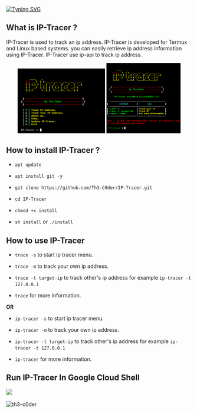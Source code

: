 [![Typing SVG](https://readme-typing-svg.demolab.com?font=Rubik+Glitch&pause=1000&color=00FF00&random=false&width=435&lines=IP-TRACER+By+%5BTh3-C0der%5D)](https://Th3-C0der.github.io)

## What is IP-Tracer ?

IP-Tracer is used to track an ip address. IP-Tracer is developed for Termux and Linux based systems. you can easily retrieve ip address information using IP-Tracer. IP-Tracer use ip-api to track ip address.

<p align="center">
<img width="47%" src="src/Screenshot_20240108-183514.png"/>
<img width="40%" src="src/Screenshot_20240108-183800.png"/>
</p>

## How to install IP-Tracer ?

* `apt update`

* `apt install git -y`

* `git clone https://github.com/Th3-C0der/IP-Tracer.git`

* `cd IP-Tracer`

* `chmod +x install`

* `sh install` or `./install`


## How to use IP-Tracer

* `trace -s` to start ip tracer menu.

* `trace -m` to track your own ip address.

* `trace -t target-ip` to track other's ip address for example `ip-tracer -t 127.0.0.1`

* `trace` for more information.

**OR**

* `ip-tracer -s` to start ip tracer menu.

* `ip-tracer -m` to track your own ip address.

* `ip-tracer -t target-ip` to track other's ip address for example `ip-tracer -t 127.0.0.1`

* `ip-tracer` for more information.

## Run IP-Tracer In Google Cloud Shell
<p align="left">
  <a href="https://shell.cloud.google.com/cloudshell/open?cloudshell_git_repo=https://github.com/Th3-C0der/IP-Tracer.git&tutorial=README.md" target="_blank"><img src="https://gstatic.com/cloudssh/images/open-btn.svg"></a>
</p>

<p align="left"> <img src="https://komarev.com/ghpvc/?username=th3-c0der&label=Profile%20views&color=0e75b6&style=flat" alt="th3-c0der" /> </p>
